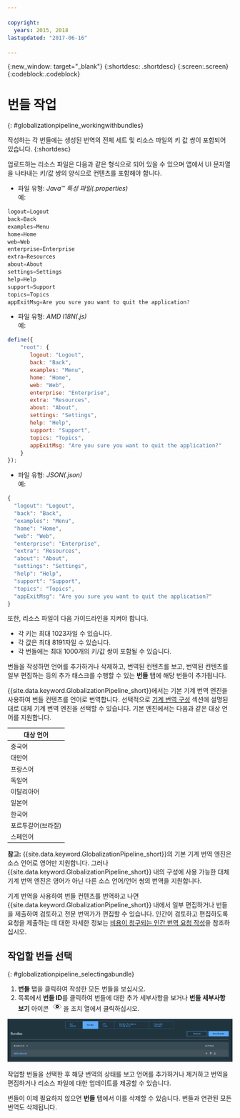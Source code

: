 ```yaml
---

copyright:
  years: 2015, 2018
lastupdated: "2017-06-16"

---
```


{:new_window: target="_blank"}
{:shortdesc: .shortdesc}
{:screen:.screen}
{:codeblock:.codeblock}


# 번들 작업
{: #globalizationpipeline_workingwithbundles}

작성하는 각 번들에는 생성된 번역의 전체 세트 및 리소스 파일의 키 값 쌍이 포함되어 있습니다.
{:shortdesc}

업로드하는 리소스 파일은 다음과 같은 형식으로 되어 있을 수 있으며 앱에서 UI 문자열을 나타내는 키/값 쌍의 양식으로 컨텐츠를 포함해야 합니다.


* 파일 유형: *Java™ 특성 파일(.properties)*<br>
예:
```js
logout=Logout 
back=Back 
examples=Menu 
home=Home 
web=Web 
enterprise=Enterprise 
extra=Resources 
about=About 
settings=Settings 
help=Help 
support=Support 
topics=Topics 
appExitMsg=Are you sure you want to quit the application?
```
* 파일 유형: *AMD I18N(.js)*<br>
예:
```js
define({
    "root": {
       logout: "Logout",
       back: "Back",
       examples: "Menu",
       home: "Home",
       web: "Web",
       enterprise: "Enterprise",
       extra: "Resources",
       about: "About",
       settings: "Settings",
       help: "Help",
       support: "Support",
       topics: "Topics",
       appExitMsg: "Are you sure you want to quit the application?"
    }
});
```
* 파일 유형: *JSON(.json)*<br>
예:
```js
{
  "logout": "Logout",
  "back": "Back",
  "examples": "Menu",
  "home": "Home",
  "web": "Web",
  "enterprise": "Enterprise",
  "extra": "Resources",
  "about": "About",
  "settings": "Settings",
  "help": "Help",
  "support": "Support",
  "topics": "Topics",
  "appExitMsg": "Are you sure you want to quit the application?"
}
```

또한, 리소스 파일이 다음 가이드라인을 지켜야 합니다.
* 각 키는 최대 1023자일 수 있습니다.
* 각 값은 최대 8191자일 수 있습니다.
* 각 번들에는 최대 1000개의 키/값 쌍이 포함될 수 있습니다.

번들을 작성하면 언어를 추가하거나 삭제하고, 번역된 컨텐츠를 보고, 번역된 컨텐츠를 일부 편집하는 등의 추가 태스크를 수행할 수 있는 **번들** 탭에 해당 번들이 추가됩니다.  

{{site.data.keyword.GlobalizationPipeline_short}}에서는 기본 기계 번역 엔진을 사용하여 번들 컨텐츠를 언어로 번역합니다. 선택적으로 [기계 번역 구성](/docs/services/GlobalizationPipeline/managetranslations.html#machineconfig) 섹션에 설명된 대로 대체 기계 번역 엔진을 선택할 수 있습니다. 기본 엔진에서는 다음과 같은 대상 언어를 지원합니다.

<table>
<thead>
<tr>
<th>대상 언어</th>
</tr>
</thead>
<tbody>
<tr>
<td>중국어</td>
</tr>
<tr>
<td>대만어</td>
</tr>
<tr>
<td>프랑스어</td>
</tr>
<tr>
<td>독일어</td>
</tr>
<tr>
<td>이탈리아어</td>
</tr>
<tr>
<td>일본어</td>
</tr>
<tr>
<td>한국어</td>
</tr>
<tr>
<td>포르투갈어(브라질)</td>
</tr>
<tr>
<td>스페인어</td>
</tr>
</tbody>
</table>

**참고:** {{site.data.keyword.GlobalizationPipeline_short}}의 기본 기계 번역 엔진은 소스 언어로 영어만 지원합니다. 그러나 {{site.data.keyword.GlobalizationPipeline_short}} 내의 구성에 사용 가능한 대체 기계 번역 엔진은 영어가 아닌 다른 소스 언어/언어 쌍의 번역을 지원합니다.

기계 번역을 사용하여 번들 컨텐츠를 번역하고 나면 {{site.data.keyword.GlobalizationPipeline_short}} 내에서 일부 편집하거나 번들을 제출하여 검토하고 전문 번역가가 편집할 수 있습니다. 인간이 검토하고 편집하도록 요청을 제출하는 데 대한 자세한 정보는 [비용이 청구되는 인간 번역 요청 작성](/docs/services/GlobalizationPipeline/managetranslations.html#humantranslation)을 참조하십시오.




## 작업할 번들 선택
{: #globalizationpipeline_selectingabundle}

1. **번들** 탭을 클릭하여 작성한 모든 번들을 보십시오.
2. 목록에서 **번들 ID**를 클릭하여 번들에 대한 추가 세부사항을 보거나 **번들 세부사항 보기** 아이콘 ![번들 세부사항 아이콘 보기를 선택하여 번들을 열고 해당 번역으로 작업](images/viewProjectDetailIcon.png)을 조치 열에서 클릭하십시오.

![번들 탭에서 사용 가능한 모든 번들을 보십시오.](images/translationBundles.png)

작업할 번들을 선택한 후 해당 번역의 상태를 보고 언어를 추가하거나 제거하고 번역을 편집하거나 리소스 파일에 대한 업데이트를 제공할 수 있습니다.

번들이 이제 필요하지 않으면 **번들** 탭에서 이를 삭제할 수 있습니다. 번들과 연관된 모든 번역도 삭제됩니다.
